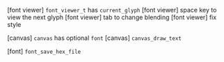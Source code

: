 [font viewer] `font_viewer_t` has `current_glyph`
[font viewer] space key to view the next glyph
[font viewer] tab to change blending
[font viewer] fix style

[canvas] `canvas` has optional `font`
[canvas] `canvas_draw_text`

[font] `font_save_hex_file`
